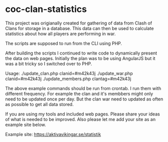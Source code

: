 # coc-clan-statistics

This project was origianally created for gathering of data from Clash of Clans for storage in a database.
This data can then be used to calculate statistics about how all players are performing in war.

The scripts are supposed to run from the CLI using PHP.

After building the scripts I continued to write code to dynamically present the data on web pages.
Initially the plan was to be using AngularJS but it was a bit tricky so I switched over to PHP.

Usage:
./update_clan.php clanid=#m42k43j
./update_war.php clanid=#m42k43j
./update_members.php clantag=#m42k43j

The above example commands should be run from crontab. I run them with different frequency.
For example the clan and it's membbers might only need to be updated once per day.
But the clan war need to updated as often as possible to get all data stored.

If you are using my tools and included web pages. Please share your ideas of what is needed to be improved.
Also please let me add your site as an example site below.

Example site: https://aktivavikingar.se/statistik

